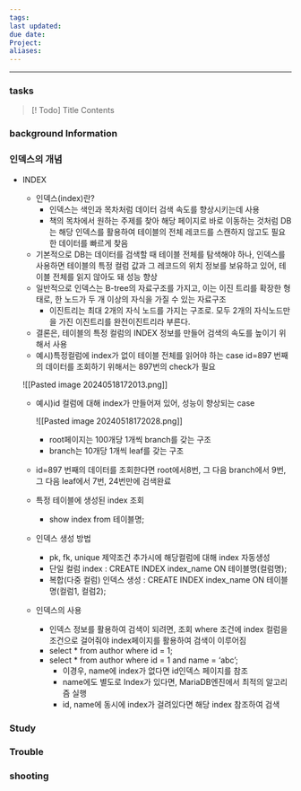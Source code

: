 ```yaml
---
tags: 
last updated: 
due date: 
Project: 
aliases:
---
```

--- 
### tasks

> [! Todo] Title
> Contents

### background Information

### 인덱스의 개념

- INDEX
    
    - 인덱스(index)란?
        - 인덱스는 색인과 목차처럼 데이터 검색 속도를 향상시키는데 사용
        - 책의 목차에서 원하는 주제를 찾아 해당 페이지로 바로 이동하는 것처럼 DB는 해당 인덱스를 활용하여 테이블의 전체 레코드를 스캔하지 않고도 필요한 데이터를 빠르게 찾음
    - 기본적으로 DB는 데이터를 검색할 때 테이블 전체를 탐색해야 하나, 인덱스를 사용하면 테이블의 특정 컬럼 값과 그 레코드의 위치 정보를 보유하고 있어, 테이블 전체를 읽지 않아도 돼 성능 향상
    - 일반적으로 인덱스는 B-tree의 자료구조를 가지고, 이는 이진 트리를 확장한 형태로, 한 노드가 두 개 이상의 자식을 가질 수 있는 자료구조
        - 이진트리는 최대 2개의 자식 노드를 가지는 구조로. 모두 2개의 자식노드만을 가진 이진트리를 완전이진트리라 부른다.
    - 결론은, 테이블의 특정 컬럼의 INDEX 정보를 만들어 검색의 속도를 높이기 위해서 사용
    - 예시)특정컬럼에 index가 없이 테이블 전체를 읽어야 하는 case id=897 번째의 데이터를 조회하기 위해서는 897번의 check가 필요
    
   ![[Pasted image 20240518172013.png]]
    
    - 예시)id 컬럼에 대해 index가 만들어져 있어, 성능이 향상되는 case
        
       ![[Pasted image 20240518172028.png]]
        
        - root페이지는 100개당 1개씩 branch를 갖는 구조
        - branch는 10개당 1개씩 leaf를 갖는 구조
    - id=897 번째의 데이터를 조회한다면 root에서8번, 그 다음 branch에서 9번, 그 다음 leaf에서 7번, 24번만에 검색완료
        
    - 특정 테이블에 생성된 index 조회
        
        - show index from 테이블명;
    - 인덱스 생성 방법
        
        - pk, fk, unique 제약조건 추가시에 해당컬럼에 대해 index 자동생성
        - 단일 컬럼 index : CREATE INDEX index_name ON 테이블명(컬럼명);
        - 복합(다중 컬럼) 인덱스 생성 : CREATE INDEX index_name ON 테이블명(컬럼1, 컬럼2);
    - 인덱스의 사용
        
        - 인덱스 정보를 활용하여 검색이 되려면, 조회 where 조건에 index 컬럼을 조건으로 걸어줘야 index페이지를 활용하여 검색이 이루어짐
        - select * from author where id = 1;
        - select * from author where id = 1 and name = ‘abc’;
            - 이경우, name에 index가 없다면 id인덱스 페이지를 참조
            - name에도 별도로 Index가 있다면, MariaDB엔진에서 최적의 알고리즘 실행
            - id, name에 동시에 index가 걸려있다면 해당 index 참조하여 검색

### Study



### Trouble





### shooting
